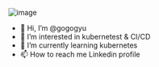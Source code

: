 ![image](https://github.com/gogogyu/gogogyu/assets/138762330/940c8ba6-f31c-4155-8a35-b384b01797c6)
- 👋 Hi, I’m @gogogyu
- 👀 I’m interested in kubernetest & CI/CD
- 🌱 I’m currently learning kubernetes
- 📫 How to reach me Linkedin profile

<!---
gogogyu/gogogyu is a ✨ special ✨ repository because its `README.md` (this file) appears on your GitHub profile.
You can click the Preview link to take a look at your changes.
--->
